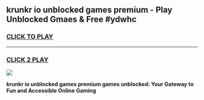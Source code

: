 
## krunkr io unblocked games premium - Play Unblocked Gmaes & Free #ydwhc
<h3>
<a href="https://premium.freeplayer.one?title=krunkr_io_unblocked_games_premium&ref=03M">CLICK TO PLAY</a></h3>
<hr>

<h3>
<a href="https://premium.freeplayer.one?title=krunkr_io_unblocked_games_premium&ref=03M">CLICK 2 PLAY</a>
  
</h3>

<a href="https://premium.freeplayer.one?title=krunkr_io_unblocked_games_premium&ref=03M"><img src="https://clearcache.store/games.png"></a>


**krunkr io unblocked games premium games unblocked: Your Gateway to Fun and Accessible Online Gaming**
